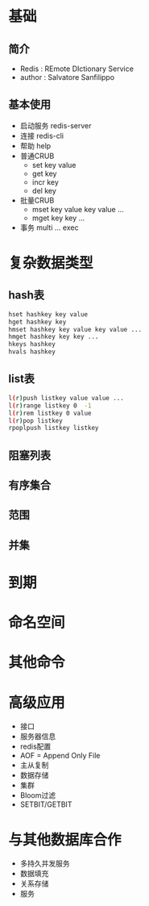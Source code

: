 # 基础

## 简介

- Redis : REmote DIctionary Service
- author : Salvatore Sanfilippo

## 基本使用

- 启动服务 redis-server
- 连接 redis-cli
- 帮助 help
- 普通CRUB
  - set key value
  - get key
  - incr key
  - del key
- 批量CRUB
  - mset key value key value ...
  - mget key key ...
- 事务
  multi ... exec

# 复杂数据类型

## hash表

```bash
hset hashkey key value
hget hashkey key
hmset hashkey key value key value ...
hmget hashkey key key ...
hkeys hashkey
hvals hashkey
```

## list表
```bash
l(r)push listkey value value ...
l(r)range listkey 0  -1
l(r)rem listkey 0 value
l(r)pop listkey
rpoplpush listkey listkey
```

## 阻塞列表
## 有序集合
## 范围
## 并集
	
# 到期

# 命名空间

# 其他命令

# 高级应用

- 接口
- 服务器信息
- redis配置
- AOF = Append Only File
- 主从复制
- 数据存储
- 集群
- Bloom过滤
- SETBIT/GETBIT


# 与其他数据库合作

- 多持久并发服务
- 数据填充
- 关系存储
- 服务